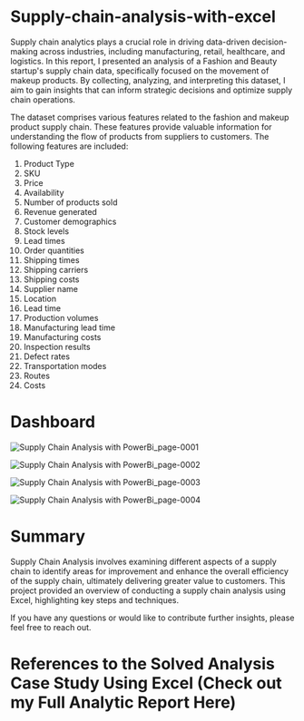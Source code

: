 # Supply-chain-analysis-with-excel

Supply chain analytics plays a crucial role in driving data-driven decision-making across industries, including manufacturing, retail, healthcare, and logistics. In this report, I presented an analysis of a Fashion and Beauty startup's supply chain data, specifically focused on the movement of makeup products. By collecting, analyzing, and interpreting this dataset, I aim to gain insights that can inform strategic decisions and optimize supply chain operations.

The dataset comprises various features related to the fashion and makeup product supply chain. These features provide valuable information for understanding the flow of products from suppliers to customers. The following features are included:

1. Product Type
2. SKU
3. Price
4. Availability
5. Number of products sold
6. Revenue generated
7. Customer demographics
8. Stock levels
9. Lead times
10. Order quantities
11. Shipping times
12. Shipping carriers
13. Shipping costs
14. Supplier name
15. Location
16. Lead time
17. Production volumes
18. Manufacturing lead time
19. Manufacturing costs
20. Inspection results
21. Defect rates
22. Transportation modes
23. Routes
24. Costs

# Dashboard

![Supply Chain Analysis with PowerBi_page-0001](https://github.com/MisterAare/Supply-chain-analysis-with-excel/assets/109184556/2fc49fcc-8cc4-46f4-8e8e-5e42588c8742)

![Supply Chain Analysis with PowerBi_page-0002](https://github.com/MisterAare/Supply-chain-analysis-with-excel/assets/109184556/4cd6ab3e-d556-4189-a3fd-9fe839dde424)

![Supply Chain Analysis with PowerBi_page-0003](https://github.com/MisterAare/Supply-chain-analysis-with-excel/assets/109184556/c1f93280-cc57-468e-b438-e936b228433c)

![Supply Chain Analysis with PowerBi_page-0004](https://github.com/MisterAare/Supply-chain-analysis-with-excel/assets/109184556/74261e39-451b-4d91-848d-5ed56d5897f5)


# Summary
Supply Chain Analysis involves examining different aspects of a supply chain to identify areas for improvement and enhance the overall efficiency of the supply chain, ultimately delivering greater value to customers. This project provided an overview of conducting a supply chain analysis using Excel, highlighting key steps and techniques. 

If you have any questions or would like to contribute further insights, please feel free to reach out.

# References to the Solved Analysis Case Study Using Excel (Check out my Full Analytic Report Here)





